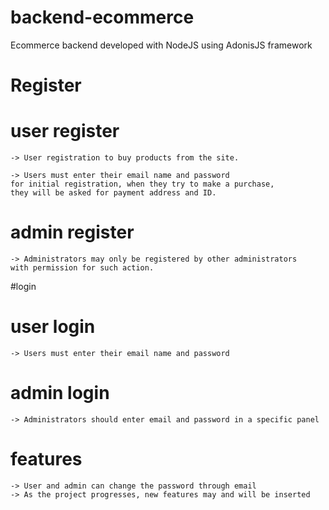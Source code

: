 # backend-ecommerce
Ecommerce backend developed with NodeJS using AdonisJS framework

# Register
  # user register
    -> User registration to buy products from the site.
    
    -> Users must enter their email name and password 
    for initial registration, when they try to make a purchase,
    they will be asked for payment address and ID.
      
  # admin register
    -> Administrators may only be registered by other administrators 
    with permission for such action.
    
#login
  # user login 
    -> Users must enter their email name and password 
    
  # admin login
    -> Administrators should enter email and password in a specific panel
  
  
  # features
    -> User and admin can change the password through email
    -> As the project progresses, new features may and will be inserted
